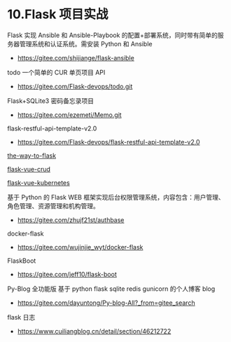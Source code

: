 # 10.Flask 项目实战

Flask 实现 Ansible 和 Ansible-Playbook 的配置+部署系统，同时带有简单的服务器管理系统和认证系统。需安装 Python 和 Ansible

- https://gitee.com/shijiange/flask-ansible

todo 一个简单的 CUR 单页项目 API

- https://gitee.com/Flask-devops/todo.git

Flask+SQLite3 密码备忘录项目

- https://gitee.com/ezemeti/Memo.git

flask-restful-api-template-v2.0

- https://gitee.com/Flask-devops/flask-restful-api-template-v2.0

[the-way-to-flask](https://github.com/liuliqiang/the-way-to-flask)

[flask-vue-crud](https://github.com/testdrivenio/flask-vue-crud)

[flask-vue-kubernetes](https://github.com/testdrivenio/flask-vue-kubernetes)

基于 Python 的 Flask WEB 框架实现后台权限管理系统，内容包含：用户管理、角色管理、资源管理和机构管理。

- https://gitee.com/zhujf21st/authbase

docker-flask

- https://gitee.com/wujinjie_wyt/docker-flask

FlaskBoot

- https://gitee.com/jeff10/flask-boot

Py-Blog 全功能版 基于 python flask sqlite redis gunicorn 的个人博客 blog

- https://gitee.com/dayuntong/Py-blog-All?_from=gitee_search

flask 日志

- https://www.cuiliangblog.cn/detail/section/46212722
